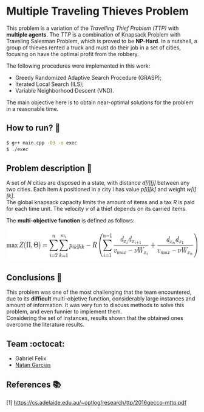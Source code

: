 

# Multiple Traveling Thieves Problem

This problem is a variation of the _Travelling Thief Problem (TTP)_ with **multiple agents**. The _TTP_ is a combination of Knapsack Problem with Traveling Salesman Problem, which is proved to be **NP-Hard**. In a nutshell, a group of thieves rented a truck and must do their job in a set of cities, focusing on have the optimal profit from the robbery.  

The following procedures were implemented in this work:
- Greedy Randomized Adaptive Search Procedure (GRASP);
- Iterated Local Search (ILS);
- Variable Neighborhood Descent (VND).

The main objective here is to obtain near-optimal solutions for the problem in a reasonable time.

## How to run? :running:
```bash
$ g++ main.cpp -O3 -o exec
$ ./exec
```
## Problem description :ledger:

A set of _N_ cities are disposed in a state, with distance _d[i][j]_ between any two cities. Each item _k_ positioned in a city _i_ has value _p[i][k]_ and weight _w[i][k]_.  
The global knapsack capacity limits the amount of items and a tax _R_ is paid for each time unit. The velocity _v_ of a thief depends on its carried items. 

The **multi-objective function** is defined as follows:

<p align="center">
  <img src="assets/obj_function.png" align=center width=620 height=85/>
</p>


## Conclusions :mag_right:

  This problem was one of the most challenging that the team encountered, due to its **difficult** multi-objetive function, considerably large instances and amount of information. It was very fun to discuss methods to solve this problem, and even funnier to implement them.  
Considering the set of instances, results shown that the obtained ones overcome the literature results.

## Team :octocat:

* Gabriel Felix 
* [Natan Garcias](https://github.com/NatanGarcias) 

## References :books:
[1] https://cs.adelaide.edu.au/~optlog/research/ttp/2016gecco-mttp.pdf


